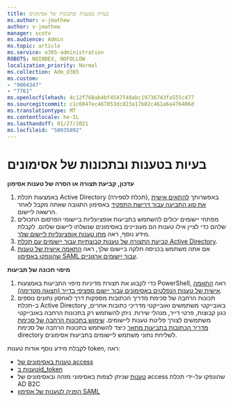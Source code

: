 ```yaml
---
title: בעיות בטענות ובתכונות של אסימונים
ms.author: v-jmathew
author: v-jmathew
manager: scotv
ms.audience: Admin
ms.topic: article
ms.service: o365-administration
ROBOTS: NOINDEX, NOFOLLOW
localization_priority: Normal
ms.collection: Adm_O365
ms.custom:
- "9004347"
- "7761"
ms.openlocfilehash: 4c12f768ab4bf4547f48abc19736743fa555c477
ms.sourcegitcommit: c1c6047ec467853dc823a17b02c461a6a476406d
ms.translationtype: MT
ms.contentlocale: he-IL
ms.lasthandoff: 01/27/2021
ms.locfileid: "50035892"
---
```

# <a name="issues-with-token-claims-and-attributes"></a>בעיות בטענות ובתכונות של אסימונים

**עדכון, קביעת תצורה או הסרה של טענות אסימון**

1. באמצעות תכלת Active Directory (תכלת לספירה), באפשרותך [להתאים אישית את סוג התביעה עבור דרישת התפקיד](https://docs.microsoft.com/azure/active-directory/develop/active-directory-enterprise-app-role-management) באסימון התגובה שאתה מקבל לאחר הרשאה ליישום.
2. מפתחי יישומים יכולים להשתמש בתביעות אופציונליות ביישומי הפרסום התכולים שלהם כדי לציין אילו טענות הם מעוניינים באסימונים שנשלחו ליישום שלהם. לקבלת מידע נוסף, ראה [מתן טענות אופציונליות ליישום שלך](https://docs.microsoft.com/azure/active-directory/develop/active-directory-optional-claims).
3. [קביעת התצורה של טענות קבוצתיות עבור יישומים עם תכלת Active Directory](https://docs.microsoft.com/azure/active-directory/hybrid/how-to-connect-fed-group-claims).
4. אם אתה משתמש בכניסה חלקה ביישום שלך, ראה [התאמה אישית של טענות שהונפקו באסימון SAML עבור יישומים ארגוניים](https://docs.microsoft.com/azure/active-directory/develop/active-directory-saml-claims-customization).

**מיפוי תכונה של תביעות**

1. כדי לקבוע את תצורת מדיניות מיפוי התביעות באמצעות PowerShell, ראה [התאמה אישית של טענות הנפלטים באסימונים עבור יישום ספציפי בדייר (תצוגה מקדימה)](https://docs.microsoft.com/azure/active-directory/develop/active-directory-claims-mapping).
2. תכונות הרחבה של סכימת מדריך הכתובות מספקות דרך לאחסון נתונים נוספים ב-תכלת Active Directory באובייקטי משתמשים ואובייקטי מדריכי כתובות אחרים, כגון קבוצות, פרטי דייר, מנהלי שירות. ניתן להשתמש רק בתכונות הרחבה באובייקטי משתמשים לצורך פליטת טענות ליישומים. [שימוש בתכונות הרחבה של סכימת מדריך הכתובות בתביעות מתאר](https://docs.microsoft.com/azure/active-directory/develop/active-directory-schema-extensions) כיצד להשתמש בתכונות הרחבה של סכימת directory לשליחת נתוני משתמש ליישומים בתביעות אסימונים.

לקבלת מידע נוסף אודות טענות token, ראה:

- [טענות באסימונים של access](https://docs.microsoft.com/azure/active-directory/develop/access-tokens#claims-in-access-tokens)
- [טענות בid_token](https://docs.microsoft.com/azure/active-directory/develop/id-tokens#claims-in-an-id_token)
- [טענות](https://docs.microsoft.com/azure/active-directory-b2c/tokens-overview#claims) שניתן לצפות באסימוני מזהה ובאסימונים של access שהונפקו על-ידי תכלת AD B2C
- [הפניה לטענות של אסימון SAML](https://docs.microsoft.com/azure/active-directory/develop/reference-saml-tokens)
